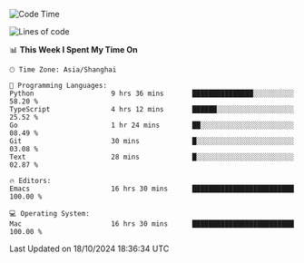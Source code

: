 <!--START_SECTION:waka-->
![Code Time](http://img.shields.io/badge/Code%20Time-2%2C243%20hrs%2012%20mins-blue)

![Lines of code](https://img.shields.io/badge/From%20Hello%20World%20I%27ve%20Written-308.1%20thousand%20lines%20of%20code-blue)

📊 **This Week I Spent My Time On** 

```text
🕑︎ Time Zone: Asia/Shanghai

💬 Programming Languages: 
Python                   9 hrs 36 mins       ███████████████░░░░░░░░░░   58.20 % 
TypeScript               4 hrs 12 mins       ██████░░░░░░░░░░░░░░░░░░░   25.52 % 
Go                       1 hr 24 mins        ██░░░░░░░░░░░░░░░░░░░░░░░   08.49 % 
Git                      30 mins             █░░░░░░░░░░░░░░░░░░░░░░░░   03.08 % 
Text                     28 mins             █░░░░░░░░░░░░░░░░░░░░░░░░   02.87 % 

🔥 Editors: 
Emacs                    16 hrs 30 mins      █████████████████████████   100.00 % 

💻 Operating System: 
Mac                      16 hrs 30 mins      █████████████████████████   100.00 % 
```


 Last Updated on 18/10/2024 18:36:34 UTC
<!--END_SECTION:waka-->
